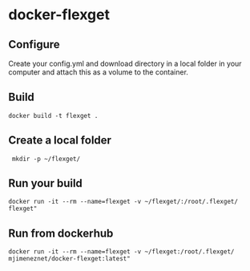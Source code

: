 # docker-flexget

## Configure
Create your config.yml and download directory in a local folder in your computer and attach this as a volume to the container.

## Build
```
docker build -t flexget .
```
## Create a local folder
` mkdir -p ~/flexget/`
## Run your build
```
docker run -it --rm --name=flexget -v ~/flexget/:/root/.flexget/ flexget"
```
## Run from dockerhub
```
docker run -it --rm --name=flexget -v ~/flexget:/root/.flexget/ mjimeneznet/docker-flexget:latest"
```

